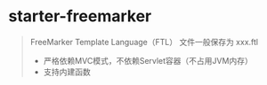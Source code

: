 # starter-freemarker

> FreeMarker Template Language（FTL） 文件一般保存为 xxx.ftl
>   - 严格依赖MVC模式，不依赖Servlet容器（不占用JVM内存）
>   - 支持内建函数
